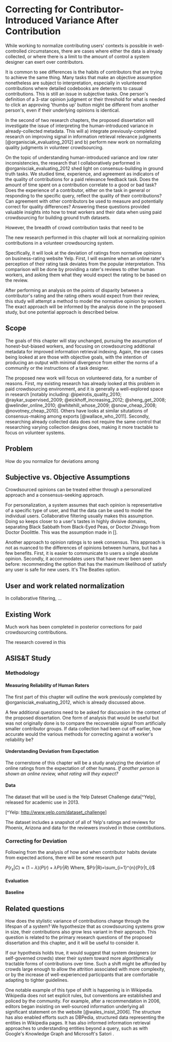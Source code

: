 Correcting for Contributor-Introduced Variance After Contribution 
==================================================================

While working to normalize contributing users' contexts is possible in well-controlled circumstances, there are cases where either 
 the data is already collected, or 
 where there is a limit to the amount of control a system designer can exert over contributors.

It is common to see differences is the habits of contributors that are trying to achieve the same thing.
Many tasks that make an objective assumption nonetheless are subject to interpretation, especially in volunteered contributions where detailed codebooks are deterrents to casual contributions.
This is still an issue in subjective tasks.
One person's definition of a 3-star opinion judgment or their threshold for what is needed to click an approving 'thumbs up' button might be different from another person's, even if their underlying opinions is identical.

In the second of two research chapters, the proposed dissertation will investigate the issue of interpreting the human-introduced variance in already-collected metadata.
This will a) integrate previously-completed research on improving signal in information retrieval relevance judgments [@organisciak_evaluating_2012] and b) perform new work on normalizing quality judgments in volunteer crowdsourcing.

On the topic of understanding human-introduced variance and low rater inconsistencies, the research that I collaboratively performed in @organisciak_evaluating_2012 shed light on consensus-building in ground truth tasks.
We studied time, experience, and agreement as indicators of the quality of contributions for a paid relevance feedback task.
Does the amount of time spent on a contribution correlate to a good or bad task?
Does the experience of a contributor, either on the task in general or responding to the specific query, reflect the quality of their contributions?
Can agreement with other contributors be used to measure and potentially correct for quality differences?
Answering these questions provided valuable insights into how to treat workers and their data when using paid crowdsourcing for building ground truth datasets.

However, the breadth of crowd contribution tasks that need to be <!-- TODO -->

The new research performed in this chapter will look at normalizing opinion contributions in a volunteer crowdsourcing system.

Specifically, it will look at the deviation of ratings from normative opinions on business-rating website Yelp.
First, I will examine when an online rater's perception of their rating task deviates from the popular interpretation.
This comparison will be done by providing a rater's reviews to other human workers, and asking them what they would expect the rating to be based on the review.

After performing an analysis on the points of disparity between a contributor's rating and the rating others would expect from their review, this study will attempt a method to model the normative opinion by workers.
The exact approach will be informed by the analysis done in the proposed study, but one potential approach is described below.

## Scope

The goals of this chapter will stay unchanged,
 pursuing the assumption of honest-but-biased workers, and
 focusing on crowdsourcing additional metadata for improved information retrieval indexing.
Again, the use cases being looked at are those with objective goals, with the intention of producing an output with minimal divergence from either the norms of a community or the instructions of a task designer.

The proposed new work will focus on volunteered data, for a number of reasons.
First, my existing research has already looked at this problem in paid crowdsourcing environment, and it is generally a well-explored space in research [notably including: @ipeirotis_quality_2010; @raykar_supervised_2009; @eickhoff_increasing_2012; @sheng_get_2008; @welinder_online_2010; @whitehill_whose_2009; @snow_cheap_2008; @novotney_cheap_2010].
Others have looks at similar situtations of consensus-making among exports [@wallace_who_2011].
Secondly, researching already collected data does not require the same control that researching varying collection designs does, making it more tractable to focus on volunteer systems.

## Problem

How do you normalize for deviations among 

## Subjective vs. Objective Assumptions

Crowdsourced opinions can be treated either through a personalized approach and a consensus-seeking approach.

For personalization, a system assumes that each opinion is representative of a specific type of user, and that the data can be used to model the individual users.
Collaborative filtering usually makes this assumption.
Doing so keeps closer to a user's tastes in highly divisive domains, separating Black Sabbath from Black-Eyed Peas, or Doctor Zhivago from Doctor Doolittle.
This was the assumption made in [<!--TODO cite hcomp-->].

<!--TODO: Jaime would have much more to say about this-->

Another approach to opinion ratings is to seek consensus.
This approach is not as nuanced to the differences of opinions between humans, but has a few benefits.
First, it is easier to communicate to users a single absolute opinion. 
Secondly, it accommodates users that have never been seen before: recommending the option that has the maximum likelihood of satisfy any user is safe for new users.
It's The Beatles option.

## User and work related normalization

In collaborative filtering, ...

## Existing Work

Much work has been completed in posterior corrections for paid crowdsourcing contributions.

The research covered in this

## ASIS&T Study


### Methodology

#### Measuring Reliability of Human Raters

The first part of this chapter will outline the work previously completed by @organisciak_evaluating_2012, which is already discussed above.

A few additional questions need to be asked for discussion in the context of the proposed dissertation.
One form of analysis that would be useful but was not originally done is to compare the recoverable signal from artificially smaller contributor groups.
If data collection had been cut off earlier, how accurate would the various methods for correcting against a worker's reliability be?

#### Understanding Deviation from Expectation

The cornerstone of this chapter will be a study analyzing the deviation of online ratings from the expectation of other humans.
_If another person is shown an online review, what rating will they expect?_ 

#### Data

The dataset that will be used is the Yelp Dateset Challenge data[^Yelp], released for academic use in 2013.

[^Yelp: http://www.yelp.com/dataset_challenge] <!--_--> 

The dataset includes a snapshot of all of Yelp's ratings and reviews for Phoenix, Arizona and data for the reviewers involved in those contributions.

#### 

### Correcting for Deviation

Following from the analysis of how and when contributor habits deviate from expected actions, there will be some research put 

$P(r_s|C)\approx(1-\lambda)(P(r)+\lambda P(r|R)$ <!--_-->
Where, 
$P(r|R)=\sum_{i=1}^{n}{P(r|t_i}$

#### Evaluation

#### Baseline



## Related questions

How does the stylistic variance of contributions change through the lifespan of a system?
We hypothesize that as crowdsourcing systems grow in size, their contributions also grow less variant in their approach.
This question is related to the primary research questions of the proposed dissertation and this chapter, and it will be useful to consider it.

If our hypothesis holds true, it would suggest that system designers (or self-governed crowds) steer their system toward more algorithmically tractable forms of contributions over time.
Such a shift might be afforded by crowds large enough to allow the attrition associated with more complexity, or by the increase of well-experienced participants that are comfortable adapting to tighter guidelines.

One notable example of this type of shift is happening is in Wikipedia.
Wikipedia does not set explicit rules, but conventions are established and policed by the community.
For example, after a recommendation in 2006, editors began insisting on well-sourced information underlying all significant statement on the website [@wales_insist_2006].
The structure has also enabled efforts such as DBPedia, structured data representing the entities in Wikipedia pages.
It has also informed information retrieval approaches to understanding entities beyond a query, such as with Google's Knowledge Graph and Microsoft's Satori <!-- TODO citations -->.

<!-- TODO: talk about relevance to larger question -->
